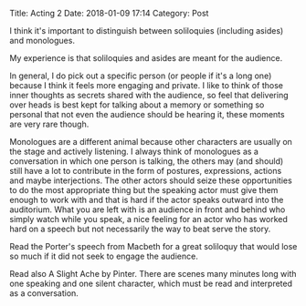 Title: Acting 2
Date: 2018-01-09 17:14
Category: Post

I think it's important to distinguish between soliloquies (including asides) and monologues.

My experience is that soliloquies and asides are meant for the audience.

In general, I do pick out a specific person (or people if it's a long one) because I think it feels more engaging and private. I like to think of those inner thoughts as secrets shared with the audience, so feel that delivering over heads is best kept for talking about a memory or something so personal that not even the audience should be hearing it, these moments are very rare though.

Monologues are a different animal because other characters are usually on the stage and actively listening. I always think of monologues as a conversation in which one person is talking, the others may (and should) still have a lot to contribute in the form of postures, expressions, actions and maybe interjections. The other actors should seize these opportunities to do the most appropriate thing but the speaking actor must give them enough to work with and that is hard if the actor speaks outward into the auditorium. What you are left with is an audience in front and behind who simply watch while you speak, a nice feeling for an actor who has worked hard on a speech but not necessarily the way to beat serve the story.

Read the Porter's speech from Macbeth for a great soliloquy that would lose so much if it did not seek to engage the audience.

Read also A Slight Ache by Pinter. There are scenes many minutes long with one speaking and one silent character, which must be read and interpreted as a conversation.